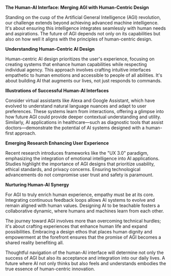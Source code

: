 **The Human-AI Interface: Merging AGI with Human-Centric Design**

Standing on the cusp of the Artificial General Intelligence (AGI) revolution, our challenge extends beyond achieving advanced machine intelligence. It's about ensuring this intelligence integrates seamlessly with human needs and aspirations. The future of AGI depends not only on its capabilities but also on how well it aligns with the principles of human-centric design.

**Understanding Human-Centric AI Design**

Human-centric AI design prioritizes the user's experience, focusing on creating systems that enhance human capabilities while respecting individual agency. This approach involves crafting intuitive interfaces empathetic to human emotions and accessible to people of all abilities. It's about building AI that augments our lives, not just responds to commands.

**Illustrations of Successful Human-AI Interfaces**

Consider virtual assistants like Alexa and Google Assistant, which have evolved to understand natural language nuances and adapt to user preferences. These systems learn from interactions, offering a glimpse into how future AGI could provide deeper contextual understanding and utility. Similarly, AI applications in healthcare—such as diagnostic tools that assist doctors—demonstrate the potential of AI systems designed with a human-first approach.

**Emerging Research Enhancing User Experience**

Recent research introduces frameworks like the "UX 3.0" paradigm, emphasizing the integration of emotional intelligence into AI applications. Studies highlight the importance of AGI designs that prioritize usability, ethical standards, and privacy concerns. Ensuring technological advancements do not compromise user trust and safety is paramount.

**Nurturing Human-AI Synergy**

For AGI to truly enrich human experience, empathy must be at its core. Integrating continuous feedback loops allows AI systems to evolve and remain aligned with human values. Designing AI to be teachable fosters a collaborative dynamic, where humans and machines learn from each other.

The journey toward AGI involves more than overcoming technical hurdles; it's about crafting experiences that enhance human life and expand possibilities. Embracing a design ethos that places human dignity and empowerment at the forefront ensures that the promise of AGI becomes a shared reality benefiting all.

Thoughtful navigation of the human-AI interface will determine not only the success of AGI but also its acceptance and integration into our daily lives. A future where AI not only thinks but also feels and understands embodies the true essence of human-centric innovation.
